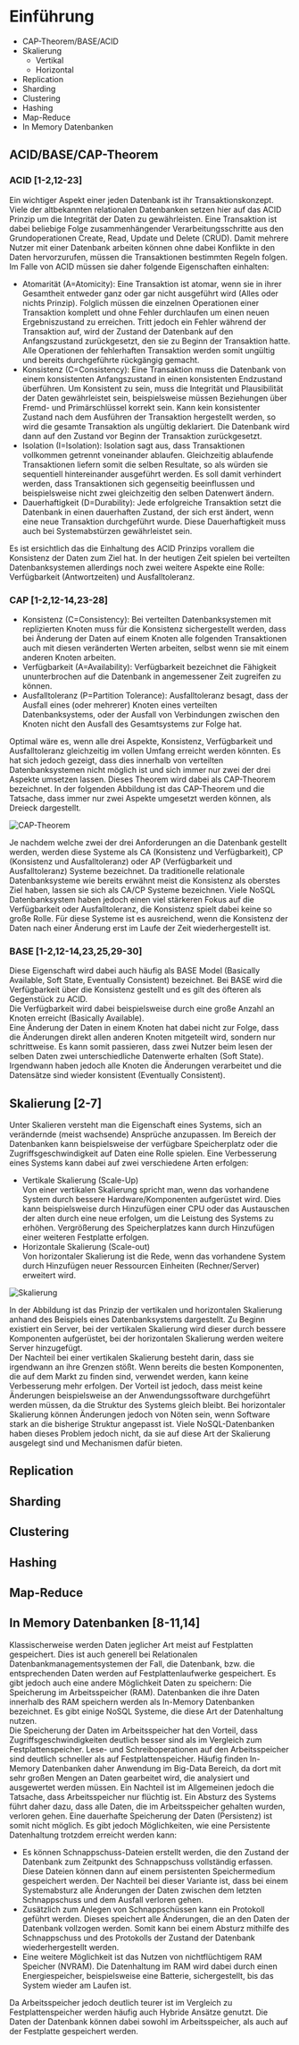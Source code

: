 # Einführung

* CAP-Theorem/BASE/ACID
* Skalierung
	* Vertikal
	* Horizontal
* Replication
* Sharding
* Clustering
* Hashing
* Map-Reduce
* In Memory Datenbanken

## ACID/BASE/CAP-Theorem
### ACID [1-2,12-23]
Ein wichtiger Aspekt einer jeden Datenbank ist ihr Transaktionskonzept. Viele der altbekannten relationalen Datenbanken setzen hier auf das ACID Prinzip um die Integrität der Daten zu gewährleisten. Eine Transaktion ist dabei beliebige Folge zusammenhängender Verarbeitungsschritte aus den Grundoperationen Create, Read, Update und Delete (CRUD). Damit mehrere Nutzer mit einer Datenbank arbeiten können ohne dabei Konflikte in den Daten hervorzurufen, müssen die Transaktionen bestimmten Regeln folgen. Im Falle von ACID müssen sie daher folgende Eigenschaften einhalten:

* Atomarität (A=Atomicity): Eine Transaktion ist atomar, wenn sie in ihrer Gesamtheit entweder ganz oder gar nicht ausgeführt wird (Alles oder nichts Prinzip). Folglich müssen die einzelnen Operationen einer Transaktion komplett und ohne Fehler durchlaufen um einen neuen Ergebniszustand zu erreichen. Tritt jedoch ein Fehler während der Transaktion auf, wird der Zustand der Datenbank auf den Anfangszustand zurückgesetzt, den sie zu Beginn der Transaktion hatte. Alle Operationen der fehlerhaften Transaktion werden somit ungültig und bereits durchgeführte rückgängig gemacht. 
* Konsistenz (C=Consistency): Eine Transaktion muss die Datenbank von einem konsistenten Anfangszustand in einen konsistenten Endzustand überführen. Um Konsistent zu sein, muss die Integrität und Plausibilität der Daten gewährleistet sein, beispielsweise müssen Beziehungen über Fremd- und Primärschlüssel korrekt sein. Kann kein konsistenter Zustand nach dem Ausführen der Transaktion hergestellt werden, so wird die gesamte Transaktion als ungültig deklariert. Die Datenbank wird dann auf den Zustand vor Beginn der Transaktion zurückgesetzt.
* Isolation (I=Isolation): Isolation sagt aus, dass Transaktionen vollkommen getrennt voneinander ablaufen. Gleichzeitig ablaufende Transaktionen liefern somit die selben Resultate, so als würden sie sequentiell hintereinander ausgeführt werden. Es soll damit verhindert werden, dass Transaktionen sich gegenseitig beeinflussen und beispielsweise nicht zwei gleichzeitig den selben Datenwert ändern.
* Dauerhaftigkeit (D=Durability): Jede erfolgreiche Transaktion setzt die Datenbank in einen dauerhaften Zustand, der sich erst ändert, wenn eine neue Transaktion durchgeführt wurde. Diese Dauerhaftigkeit muss auch bei Systemabstürzen gewährleistet sein.

Es ist ersichtlich das die Einhaltung des ACID Prinzips vorallem die Konsistenz der Daten zum Ziel hat. In der heutigen Zeit spielen bei verteilten Datenbanksystemen allerdings noch zwei weitere Aspekte eine Rolle: Verfügbarkeit (Antwortzeiten) und Ausfalltoleranz.

### CAP [1-2,12-14,23-28]
* Konsistenz (C=Consistency): Bei verteilten Datenbanksystemen mit replizierten Knoten muss für die Konsistenz sichergestellt werden, dass bei Änderung der Daten auf einem Knoten alle folgenden Transaktionen auch mit diesen veränderten Werten arbeiten, selbst wenn sie mit einem anderen Knoten arbeiten.
* Verfügbarkeit (A=Availability): Verfügbarkeit bezeichnet die Fähigkeit ununterbrochen auf die Datenbank in angemessener Zeit zugreifen zu können.
* Ausfalltoleranz (P=Partition Tolerance): Ausfalltoleranz besagt, dass der Ausfall eines (oder mehrerer) Knoten eines verteilten Datenbanksystems, oder der Ausfall von Verbindungen zwischen den Knoten nicht den Ausfall des Gesamtsystems zur Folge hat. 

Optimal wäre es, wenn alle drei Aspekte, Konsistenz, Verfügbarkeit und Ausfalltoleranz gleichzeitig im vollen Umfang erreicht werden könnten. Es hat sich jedoch gezeigt, dass dies innerhalb von verteilten Datenbanksystemen nicht möglich ist und sich immer nur zwei der drei Aspekte umsetzen lassen. Dieses Theorem wird dabei als CAP-Theorem bezeichnet. In der folgenden Abbildung ist das CAP-Theorem und die Tatsache, dass immer nur zwei Aspekte umgesetzt werden können, als Dreieck dargestellt.

![CAP-Theorem](../../assets/nosql/cap_theorem.png)  

Je nachdem welche zwei der drei Anforderungen an die Datenbank gestellt werden, werden diese Systeme als CA (Konsistenz und Verfügbarkeit), CP (Konsistenz und Ausfalltoleranz) oder AP (Verfügbarkeit und Ausfalltoleranz) Systeme bezeichnet. Da traditionelle relationale Datenbanksysteme wie bereits erwähnt meist die Konsistenz als oberstes Ziel haben, lassen sie sich als CA/CP Systeme bezeichnen. Viele NoSQL Datenbanksystem haben jedoch einen viel stärkeren Fokus auf die Verfügbarkeit oder Ausfalltoleranz, die Konsistenz spielt dabei keine so große Rolle. Für diese Systeme ist es ausreichend, wenn die Konsistenz der Daten nach einer Änderung erst im Laufe der Zeit wiederhergestellt ist.

### BASE [1-2,12-14,23,25,29-30]
Diese Eigenschaft wird dabei auch häufig als BASE Model (Basically Available, Soft State, Eventually Consistent) bezeichnet. Bei BASE wird die Verfügbarkeit über die Konsistenz gestellt und es gilt des öfteren als Gegenstück zu ACID.   
Die Verfügbarkeit wird dabei beispielsweise durch eine große Anzahl an Knoten erreicht (Basically Available).  
Eine Änderung der Daten in einem Knoten hat dabei nicht zur Folge, dass die Änderungen direkt allen anderen Knoten mitgeteilt wird, sondern nur schrittweise. Es kann somit passieren, dass zwei Nutzer beim lesen der selben Daten zwei unterschiedliche Datenwerte erhalten (Soft State).   
Irgendwann haben jedoch alle Knoten die Änderungen verarbeitet und die Datensätze sind wieder konsistent (Eventually Consistent).   

## Skalierung [2-7]
Unter Skalieren versteht man die Eigenschaft eines Systems, sich an verändernde (meist wachsende) Ansprüche anzupassen. Im Bereich der Datenbanken kann beispielsweise der verfügbare Speicherplatz oder die Zugriffsgeschwindigkeit auf Daten eine Rolle spielen. Eine Verbesserung eines Systems kann dabei auf zwei verschiedene Arten erfolgen:  

* Vertikale Skalierung (Scale-Up)  
Von einer vertikalen Skalierung spricht man, wenn das vorhandene System durch bessere Hardware/Komponenten aufgerüstet wird. Dies kann beispielsweise durch Hinzufügen einer CPU oder das Austauschen der alten durch eine neue erfolgen, um die Leistung des Systems zu erhöhen. Vergrößerung des Speicherplatzes kann durch Hinzufügen einer weiteren Festplatte erfolgen.
* Horizontale Skalierung (Scale-out)  
Von horizontaler Skalierung ist die Rede, wenn das vorhandene System durch Hinzufügen neuer Ressourcen Einheiten (Rechner/Server) erweitert wird. 

![Skalierung](../../assets/nosql/skalierung.png)  

In der Abbildung ist das Prinzip der vertikalen und horizontalen Skalierung anhand des Beispiels eines Datenbanksystems dargestellt. Zu Beginn existiert ein Server, bei der vertikalen Skalierung wird dieser durch bessere Komponenten aufgerüstet, bei der horizontalen Skalierung werden weitere Server hinzugefügt.  
Der Nachteil bei einer vertikalen Skalierung besteht darin, dass sie irgendwann an ihre Grenzen stößt. Wenn bereits die besten Komponenten, die auf dem Markt zu finden sind, verwendet werden, kann keine Verbesserung mehr erfolgen. Der Vorteil ist jedoch, dass meist keine Änderungen beispielsweise an der Anwendungssoftware durchgeführt werden müssen, da die Struktur des Systems gleich bleibt. Bei horizontaler Skalierung können Änderungen jedoch von Nöten sein, wenn Software stark an die bisherige Struktur angepasst ist. Viele NoSQL-Datenbanken haben dieses Problem jedoch nicht, da sie auf diese Art der Skalierung ausgelegt sind und Mechanismen dafür bieten.
## Replication
## Sharding
## Clustering
## Hashing
## Map-Reduce
## In Memory Datenbanken [8-11,14]
Klassischerweise werden Daten jeglicher Art meist auf Festplatten gespeichert. Dies ist auch generell bei Relationalen Datenbankmanagementsystemen der Fall, die Datenbank, bzw. die entsprechenden Daten werden auf Festplattenlaufwerke gespeichert. Es gibt jedoch auch eine andere Möglichkeit Daten zu speichern: Die Speicherung im Arbeitsspeicher (RAM). Datenbanken die ihre Daten innerhalb des RAM speichern werden als In-Memory Datenbanken bezeichnet. Es gibt einige NoSQL Systeme, die diese Art der Datenhaltung nutzen.  
Die Speicherung der Daten im Arbeitsspeicher hat den Vorteil, dass Zugriffsgeschwindigkeiten deutlich besser sind als im Vergleich zum Festplattenspeicher. Lese- und Schreiboperationen auf den Arbeitsspeicher sind deutlich schneller als auf Festplattenspeicher. Häufig finden In-Memory Datenbanken daher Anwendung im Big-Data Bereich, da dort mit sehr großen Mengen an Daten gearbeitet wird, die analysiert und ausgewertet werden müssen. Ein Nachteil ist im Allgemeinen jedoch die Tatsache, dass Arbeitsspeicher nur flüchtig ist. Ein Absturz des Systems führt daher dazu, dass alle Daten, die im Arbeitsspeicher gehalten wurden, verloren gehen. Eine dauerhafte Speicherung der Daten (Persistenz) ist somit nicht möglich. Es gibt jedoch Möglichkeiten, wie eine Persistente Datenhaltung trotzdem erreicht werden kann:  

* Es können Schnappschuss-Dateien erstellt werden, die den Zustand der Datenbank zum Zeitpunkt des Schnappschuss vollständig erfassen. Diese Dateien können dann auf einem persistenten Speichermedium gespeichert werden. Der Nachteil bei dieser Variante ist, dass bei einem Systemabsturz alle Änderungen der Daten zwischen dem letzten Schnappschuss und dem Ausfall verloren gehen.
* Zusätzlich zum Anlegen von Schnappschüssen kann ein Protokoll geführt werden. Dieses speichert alle Änderungen, die an den Daten der Datenbank vollzogen werden. Somit kann bei einem Absturz mithilfe des Schnappschuss und des Protokolls der Zustand der Datenbank wiederhergestellt werden. 
* Eine weitere Möglichkeit ist das Nutzen von nichtflüchtigem RAM Speicher (NVRAM). Die Datenhaltung im RAM wird dabei durch einen Energiespeicher, beispielsweise eine Batterie, sichergestellt, bis das System wieder am Laufen ist. 

Da Arbeitsspeicher jedoch deutlich teurer ist im Vergleich zu Festplattenspeicher werden häufig auch Hybride Ansätze genutzt. Die Daten der Datenbank können dabei sowohl im Arbeitsspeicher, als auch auf der Festplatte gespeichert werden. 